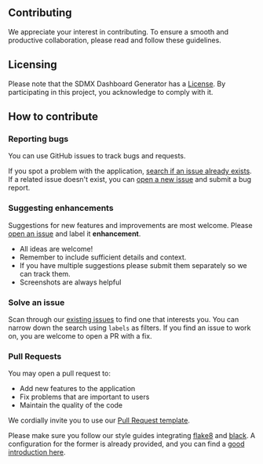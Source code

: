 ## Contributing

We appreciate your interest in contributing. To ensure a smooth and productive collaboration, please read and follow these guidelines.

## Licensing

Please note that the SDMX Dashboard Generator has a [License](LICENCE.pdf). By participating in this project, you acknowledge to comply with it.

## How to contribute

### Reporting bugs

You can use GitHub issues to track bugs and requests.

If you spot a problem with the application, [search if an issue already exists](https://github.com/bis-med-it/SDMX-dashboard-generator/issues). If a related issue doesn't exist, you can [open a new issue](https://github.com/bis-med-it/SDMX-dashboard-generator/issues/new) and submit a bug report.

### Suggesting enhancements

Suggestions for new features and improvements are most welcome. Please [open an issue](https://github.com/bis-med-it/SDMX-dashboard-generator/issues/new) and label it **enhancement**.

- All ideas are welcome!
- Remember to include sufficient details and context.
- If you have multiple suggestions please submit them separately so we can track them.
- Screenshots are always helpful

### Solve an issue

Scan through our [existing issues](https://github.com/bis-med-it/SDMX-dashboard-generator/issues) to find one that interests you. You can narrow down the search using `labels` as filters.
If you find an issue to work on, you are welcome to open a PR with a fix.

### Pull Requests

You may open a pull request to:

- Add new features to the application
- Fix problems that are important to users
- Maintain the quality of the code

We cordially invite you to use our [Pull Request template](/.github/PULL_REQUEST_TEMPLATE/pull_request_template.md).

Please make sure you follow our style guides integrating [flake8](https://flake8.pycqa.org/en/latest/) and [black](https://black.readthedocs.io/en/stable/index.html). A configuration for the former is already provided, and you can find a [good introduction here](https://medium.com/@huzaifazahoor654/improving-code-quality-with-flake8-and-black-a-guide-for-python-developers-c374168d5884).